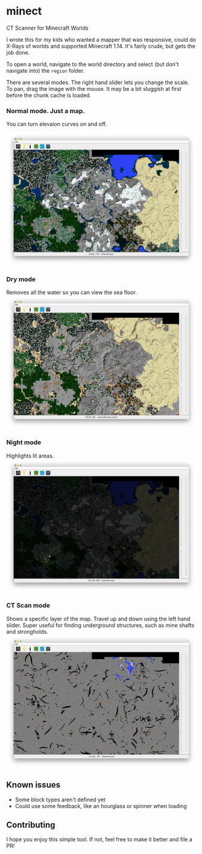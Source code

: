 # minect
CT Scanner for Minecraft Worlds

I wrote this for my kids who wanted a mapper that was responsive, could do X-Rays of worlds and supported Minecraft 1.14. It's fairly crude, but gets the job done.

To open a world, navigate to the world directory and select (but don't navigate into) the ```region``` folder.

There are several modes. The right hand slider lets you change the scale. To pan, drag the image with the mouse. It may be a bit sluggish at first before the chunk cache is loaded.

### Normal mode. Just a map.
You can turn elevaion curves on and off.

![Normal Mode](./screenshots/normal.png)

### Dry mode
Removes all the water so you can view the sea floor.
![Dry Mode](./screenshots/dry.png)

### Night mode
Highlights lit areas.
![Night Mode](./screenshots/night.png)

### CT Scan mode
Shows a specific layer of the map. Travel up and down using the left hand slider. Super useful for finding underground structures, such as mine shafts and strongholds.
![CT Scan](./screenshots/ct-scan.png)

## Known issues
* Some block types aren't defined yet
* Could use some feedback, like an hourglass or spinner when loading

## Contributing
I hope you enjoy this simple tool. If not, feel free to make it better and file a PR!


